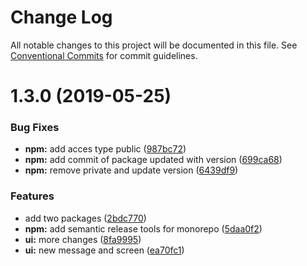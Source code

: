 # Change Log

All notable changes to this project will be documented in this file.
See [Conventional Commits](https://conventionalcommits.org) for commit guidelines.

# 1.3.0 (2019-05-25)


### Bug Fixes

* **npm:** add acces type public ([987bc72](https://github.com/forforeach/lerna-poc/commit/987bc72))
* **npm:** add commit of package updated with version ([699ca68](https://github.com/forforeach/lerna-poc/commit/699ca68))
* **npm:** remove private and update version ([6439df9](https://github.com/forforeach/lerna-poc/commit/6439df9))


### Features

* add two packages ([2bdc770](https://github.com/forforeach/lerna-poc/commit/2bdc770))
* **npm:** add semantic release tools for monorepo ([5daa0f2](https://github.com/forforeach/lerna-poc/commit/5daa0f2))
* **ui:** more changes ([8fa9995](https://github.com/forforeach/lerna-poc/commit/8fa9995))
* **ui:** new message and screen ([ea70fc1](https://github.com/forforeach/lerna-poc/commit/ea70fc1))
